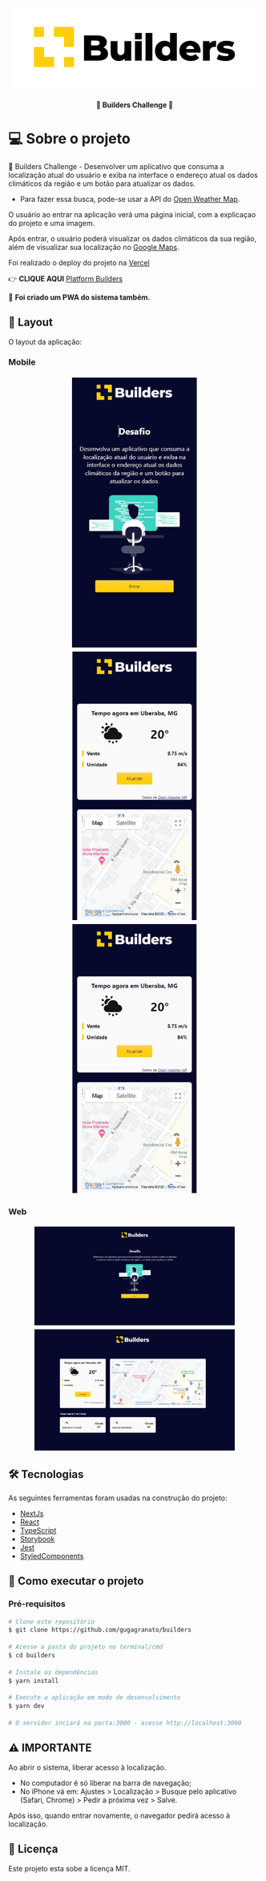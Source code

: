 <h1 align="center">
    <img alt="Builders" title="Builders" src="./public/img/logo-black.svg" />
</h1>

<h4 align="center">
	🚧 Builders Challenge 🚧
</h4>


# 💻 Sobre o projeto

🚀 Builders Challenge - Desenvolver um aplicativo que consuma a localização atual do usuário e exiba na interface o endereço atual os dados climáticos da região e um botão para atualizar os dados.

- Para fazer essa busca, pode-se usar a API do [Open Weather Map](https://openweathermap.org/api).

O usuário ao entrar na aplicação verá uma página inicial, com a explicaçao do projeto e uma imagem.

Após entrar, o usuário poderá visualizar os dados climáticos da sua região, além de visualizar sua localização no [Google Maps](https://maps.google.com).


Foi realizado o deploy do projeto na [Vercel](https://vercel.com)

👉 **CLIQUE AQUI** [Platform Builders](https://platformbuilders.vercel.app/)

📱 **Foi criado um PWA do sistema também.** 


## 🎨 Layout

O layout da aplicação:

### Mobile

<div style="display: flex; flex-direction: column; justify-content: center; align-items: center;">
  <img style="margin: 4px;" alt="Builders" title="#Builders" src="./public/img/mobile1.jpeg" width="250px">

  <img style="margin: 4px;" alt="Builders" title="#Builders" src="./public/img/mobile2.jpeg" width="250px">

  <img style="margin: 4px;" alt="Builders" title="#Builders" src="./public/img/mobile2.jpeg" width="250px">
</div>

### Web

<div style="display: flex; flex-direction: column; justify-content: center; align-items: center;">
  <img style="margin: 4px;" alt="Builders" title="#Builders" src="./public/img/1.jpeg" width="400px">

  <img style="margin: 4px;" alt="Builders" title="#Builders" src="./public/img/2.jpeg" width="400px">
</div>

## 🛠 Tecnologias

As seguintes ferramentas foram usadas na construção do projeto:
- [NextJs](https://nextjs.org/)
- [React](https://reactjs.org/)
- [TypeScript](typescript)
- [Storybook](https://storybook.js.org/)
- [Jest](https://testing-library.com/)
- [StyledComponents]([styledcomponents](https://styled-components.com/))


## 🚀 Como executar o projeto

### Pré-requisitos

```bash
# Clone este repositório
$ git clone https://github.com/gugagranato/builders

# Acesse a pasta do projeto no terminal/cmd
$ cd builders

# Instale as dependências
$ yarn install

# Execute a aplicação em modo de desenvolvimento
$ yarn dev

# O servidor inciará na porta:3000 - acesse http://localhost:3000
```

##  :warning: IMPORTANTE

Ao abrir o sistema, liberar acesso à localização. 

 - No computador é só liberar na barra de navegação;
 - No iPhone vá em: Ajustes > Localização > Busque pelo aplicativo (Safari, Chrome) > Pedir a próxima vez > Salve.

Após isso, quando entrar novamente, o navegador pedirá acesso à localização.


## 📝 Licença

Este projeto esta sobe a licença MIT.
